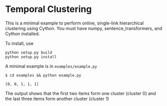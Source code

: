 # Temporal Clustering

This is a minimal example to perform online, single-link hierarchical clustering using Cython. 
You must have numpy, sentence_transformers, and Cython installed.

To install, use
```
python setup.py build
python setup.py install
```

A minimal example is in `examples/example.py`

```
$ cd examples && python example.py 

[0, 0, 1, 1, 1]
```

The output shows that the first two items form one cluster (cluster 0) and the last three items form another cluster (cluster 1)


